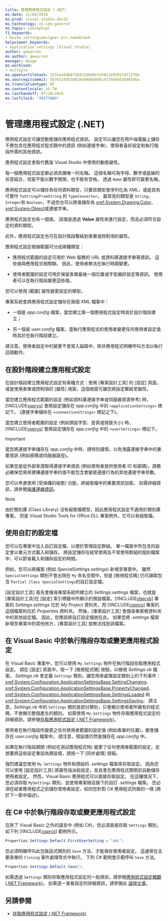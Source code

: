 ```yaml
---
title: 管理應用程式設定 (.NET)
ms.date: 11/04/2016
ms.prod: visual-studio-dev15
ms.technology: vs-ide-general
ms.topic: conceptual
f1_keywords:
- msvse_settingsdesigner.err.nameblank
helpviewer_keywords:
- application settings [Visual Studio]
author: gewarren
ms.author: gewarren
manager: douge
ms.workload:
- multiple
ms.openlocfilehash: 3333aa5db6f28d23db901fef811b9291fdf1270e
ms.sourcegitcommit: 5b767247b3d819a99deb0dbce729a0562b9654ba
ms.translationtype: HT
ms.contentlocale: zh-TW
ms.lasthandoff: 07/20/2018
ms.locfileid: "39177889"
---
```

# <a name="manage-application-settings-net"></a>管理應用程式設定 (.NET)

應用程式設定可讓您動態儲存應用程式資訊。 設定可以讓您在用戶端電腦上儲存不應包含在應用程式程式碼中的資訊 (例如連接字串)、使用者喜好設定和執行階段所需的其他資訊。

應用程式設定會取代舊版 Visual Studio 中使用的動態屬性。

每一個應用程式設定都必須具備唯一的名稱。 這個名稱可為字母、數字或底線的任意組合，但是不能以數字開頭，也不能有空格。 透過 `Name` 屬性即可變更名稱。

應用程式設定可以儲存為任何資料類型，只要該類型會序列化為 XML，或是具有可實作 `ToString`/`FromString` 的 `TypeConverter`。 最常見的類型是 `String`、 `Integer`和 `Boolean`，不過您也可以將值儲存為 <xref:System.Drawing.Color>、 <xref:System.Object>或連接字串。

應用程式設定也有一個值。 該值是透過 **Value** 屬性來進行設定，而且必須符合設定的資料類型。

此外，應用程式設定也可在設計階段繫結到表單或控制項的屬性。

應用程式設定根據範圍可分成兩種類型：

- 應用程式範圍的設定可用於 Web 服務的 URL 或資料庫連接字串等資訊。 這些值與應用程式相關聯。 因此，使用者無法在執行時期變更。

- 使用者範圍的設定可用於保留表單最後一個位置或字型偏好設定等資訊。 使用者可以在執行階段變更這些值。

您可以使用 [範圍]  屬性變更設定的類型。

專案系統會將應用程式設定儲存在兩個 XML 檔案中：

- 一個是 *app.config* 檔案，當您建立第一個應用程式設定時其於設計階段建立；

- 另一個是 *user.config* 檔案，當執行應用程式的使用者變更任何使用者設定值時其於在執行階段建立。

請注意，使用者設定中的變更不會寫入磁碟中，除非應用程式明確呼叫方法以執行這個動作。

## <a name="create-application-settings-at-design-time"></a>在設計階段建立應用程式設定

在設計階段建立應用程式設定有兩種方式：使用 [專案設計工具]  的 [設定] 頁面，或是使用表單或控制項的 [屬性]  視窗，這個視窗可讓您將設定繫結至屬性。

當您建立應用程式範圍的設定 (例如資料庫連接字串或伺服器資源參考) 時，[!INCLUDE[vsprvs](../code-quality/includes/vsprvs_md.md)] 會將設定儲存在 *app.config* 中的 `<applicationSettings>` 標記下。 (連接字串儲存在 `<connectionStrings>` 標記之下)。

當您建立使用者範圍的設定 (例如預設字型、首頁或視窗大小) 時，[!INCLUDE[vsprvs](../code-quality/includes/vsprvs_md.md)] 會將設定儲存在 *app.config* 中的 `<userSettings>` 標記下。

> [!IMPORTANT]
> 當您將連接字串儲存在 *app.config* 中時，請特別謹慎，以免洩露連接字串中的重要資訊 (例如密碼或伺服器路徑)。
>
> 如果您是從外部來源取得連接字串資訊 (例如使用者提供使用者 ID 和密碼)，請務必確保您用來建構連接字串的值不能包含會變更連接行為的其他連接字串參數。
>
> 您可以考慮使用 [受保護的組態] 功能，將組態檔中的重要資訊加密。 如需詳細資訊，請參閱[保護連線資訊](/dotnet/framework/data/adonet/protecting-connection-information)。

> [!NOTE]
> 由於類別庫 (Class Library) 沒有組態檔模型，因此應用程式設定不適用於類別庫專案。 但是 Visual Studio Tools for Office DLL 專案例外，它可以有組態檔。

## <a name="use-customized-settings-files"></a>使用自訂的設定檔

您可以在專案中加入自訂設定檔，以便於管理設定群組。 單一檔案中所包含的設定會以單元方式載入和儲存。 將設定儲存在經常使用及不常使用群組的個別檔案中，可以節省載入和儲存設定的時間。

例如，您可以將檔案 (例如 *SpecialSettings.settings*) 新增至專案中。 雖然 `SpecialSettings` 類別不會出現在 `My` 命名空間中，但是 [檢視程式碼]  仍可讀取包含 `Partial Class SpecialSettings`的自訂設定檔。

[設定設計工具] 首先會搜尋專案系統所建立的 *Settings.settings* 檔案，也就是 [專案設計工具]在 [設定] 索引標籤中所顯示的預設檔案。[!INCLUDE[vbprvb](../code-quality/includes/vbprvb_md.md)] 專案的 *Settings.settings* 位於 *My Project* 資料夾，而 [!INCLUDE[csprcs](../data-tools/includes/csprcs_md.md)] 專案的這個檔案則位於 *Properties* 資料夾。 然後，[專案設計工具] 會搜尋專案根資料夾中的其他設定檔。 因此，您應該將自訂設定檔放在此。 如果您將 *.settings* 檔案新增至專案中的其他地方，[專案設計工具] 就無法找到該檔案。

## <a name="access-or-change-application-settings-at-run-time-in-visual-basic"></a>在 Visual Basic 中於執行階段存取或變更應用程式設定

在 Visual Basic 專案中，您可以使用 `My.Settings` 物件在執行階段存取應用程式設定。 請在 [設定] 頁面中，按一下 [檢視程式碼] 按鈕，以檢視 *Settings.vb* 檔案。 *Settings.vb* 會定義 `Settings` 類別，讓您用來處理設定類別上的下列事件：<xref:System.Configuration.ApplicationSettingsBase.SettingChanging>、<xref:System.Configuration.ApplicationSettingsBase.PropertyChanged>、<xref:System.Configuration.ApplicationSettingsBase.SettingsLoaded> 和 <xref:System.Configuration.ApplicationSettingsBase.SettingsSaving>。 請注意，*Settings.vb* 中的 `Settings` 類別是部分類別，只會顯示使用者所擁有的程式碼，不會顯示整個產生的類別。 如需使用 `My.Settings` 物件存取應用程式設定的詳細資訊，請參閱[存取應用程式設定 (.NET Framework)](/dotnet/visual-basic/developing-apps/programming/app-settings/accessing-application-settings)。

使用者在執行階段所變更之任何使用者範圍的設定值 (例如表單的位置)，都會儲存在 *user.config* 檔案中。 請注意，預設值仍然是儲存在 *app.config* 中。

如果在執行階段期間 (例如在測試應用程式時) 變更了任何使用者範圍的設定，並想要將這些設定重設為預設值，請按一下 [同步處理] 按鈕。

強烈建議您使用 `My.Settings` 物件和預設的 *.settings* 檔案來存取設定。 因為您可以使用 [設定設計工具] 將屬性指派給設定，並且會在應用程式關閉前自動儲存使用者設定。 然而，Visual Basic 應用程式可以直接存取設定。 在這種情況下，您必須存取 `MySettings` 類別，並使用專案根目錄下的自訂 *.settings* 檔案。 您必須在結束應用程式之前儲存使用者設定，如同您針對 C# 應用程式所做的一樣 (將於下一節中描述)。

## <a name="access-or-change-application-settings-at-run-time-in-c"></a>在 C# 中於執行階段存取或變更應用程式設定 #

在除了 Visual Basic 之外的語言中 (例如 C#)，您必須直接存取 `Settings` 類別，如下列 [!INCLUDE[csprcs](../data-tools/includes/csprcs_md.md)] 範例所示。

```csharp
Properties.Settings.Default.FirstUserSetting = "abc";
```

您必須明確呼叫此包裝函式類別的 `Save` 方法，才能保存使用者設定。 這通常在主要表單的 `Closing` 事件處理常式中執行。 下列 C# 範例會示範呼叫 `Save` 方法。

```csharp
Properties.Settings.Default.Save();
```

如需透過 `Settings` 類別存取應用程式設定的一般資訊，請參閱[應用程式設定概觀 (.NET Framework)](/dotnet/framework/winforms/advanced/application-settings-overview)。 如需逐一查看設定的詳細資訊，請參閱此 [論壇文章](http://social.msdn.microsoft.com/Forums/vstudio/40fbb470-f1e8-4a02-a4a0-9f62b54d0fc4/is-this-possible-propertiessettingsdefault?forum=csharpgeneral)。

## <a name="see-also"></a>另請參閱

- [存取應用程式設定 (.NET Framework)](/dotnet/visual-basic/developing-apps/programming/app-settings/accessing-application-settings)
